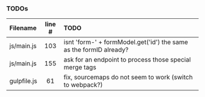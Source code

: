 ### TODOs
| Filename | line # | TODO
|:------|:------:|:------
| js/main.js | 103 | isnt 'form-' + formModel.get('id') the same as the formID already?
| js/main.js | 155 | ask for an endpoint to process those special merge tags
| gulpfile.js | 61 | fix, sourcemaps do not seem to work (switch to webpack?)